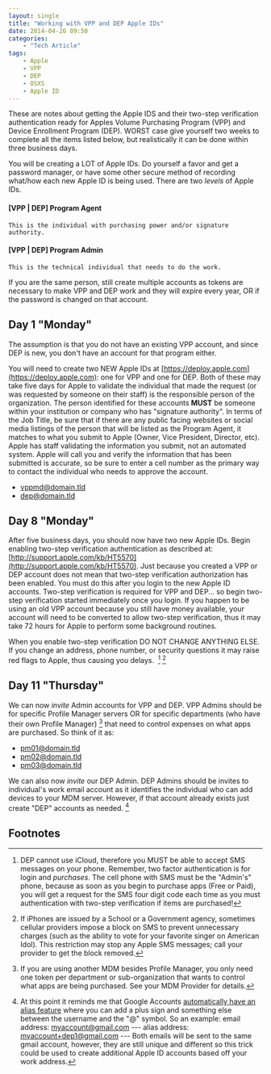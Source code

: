 ```yaml
---
layout: single
title: "Working with VPP and DEP Apple IDs"
date: 2014-04-26 09:50
categories:
    - "Tech Article"
tags:
    - Apple
    - VPP
    - DEP
    - OSXS
    - Apple ID
---
```

These are notes about getting the Apple IDS and their two-step verification authentication ready for Apples Volume Purchasing Program (VPP) and Device Enrollment Program (DEP).  WORST case give yourself two weeks to complete all the items listed below, but realistically it can be done within three business days.

You will be creating a LOT of Apple IDs.  Do yourself a favor and get a password manager, or have some other secure method of recording what/how each new Apple ID is being used.  There are two *levels* of Apple IDs.

#### [VPP | DEP] Program Agent

	This is the individual with purchasing power and/or signature authority.

#### [VPP | DEP] Program Admin

	This is the technical individual that needs to do the work.

If you are the same person, still create multiple accounts as tokens are necessary to make VPP and DEP work and they will expire every year, OR if the password is changed on that account.

Day 1 "Monday"
---

The assumption is that you do not have an existing VPP account, and since DEP is new, you don't have an account for that program either.

You will need to create two NEW Apple IDs at [https://deploy.apple.com](https://deploy.apple.com): one for VPP and one for DEP.  Both of these may take five days for Apple to validate the individual that made the request (or was requested by someone on their staff) is the responsible person of the organization.  The person identified for these accounts **MUST** be someone within your institution or company who has "signature authority".  In terms of the Job Title, be sure that if there are any public facing websites or social media listings of the person that will be listed as the Program Agent, it matches to what you submit to Apple (Owner, Vice President, Director, etc).  Apple has staff validating the information you submit, not an automated system.  Apple will call you and verify the information that has been submitted is accurate, so be sure to enter a cell number as the primary way to contact the individual who needs to approve the account.

- vppmd@domain.tld
- dep@domain.tld

Day 8 "Monday"
---

After five business days, you should now have two new Apple IDs.  Begin enabling two-step verification authentication as described at: [http://support.apple.com/kb/HT5570](http://support.apple.com/kb/HT5570).  Just because you created a VPP or DEP account does not mean that two-step verification authorization has been enabled.  You must do this after you login to the new Apple ID accounts.  Two-step verification is required for VPP and DEP... so begin two-step verification started immediately once you login.  If you happen to be using an old VPP account because you still have money available, your account will need to be converted to allow two-step verification, thus it may take 72 hours for Apple to perform some background routines.

When you enable two-step verification DO NOT CHANGE ANYTHING ELSE.  If you change an address, phone number, or security questions it may raise red flags to Apple, thus causing you delays. &nbsp;[^1]&nbsp;[^2]

Day 11 "Thursday"
---

We can now *invite* Admin accounts for VPP and DEP.  VPP Admins should be for specific Profile Manager servers OR for specific departments (who have their own Profile Manager)&nbsp;[^3] that need to control expenses on what apps are purchased.  So think of it as:

- pm01@domain.tld
- pm02@domain.tld
- pm03@domain.tld

We can also now *invite* our DEP Admin.  DEP Admins should be invites to individual's work email account as it identifies the individual who can add devices to your MDM server.  However, if that account already exists just create "DEP" accounts as needed.&nbsp;[^4]

Footnotes
---

[^1]: DEP cannot use iCloud, therefore you MUST be able to accept SMS messages on your phone.  Remember, two factor authentication is for login and *purchases*.  The cell phone with SMS must be the "Admin's" phone, because as soon as you begin to purchase apps (Free or Paid), you will get a request for the SMS four digit code each time as you must authentication with two-step verification if items are purchased!

[^2]: If iPhones are issued by a School or a Government agency, sometimes cellular providers impose a block on SMS to prevent unnecessary charges (such as the ability to vote for your favorite singer on American Idol).  This restriction may stop any Apple SMS messages; call your provider to get the block removed.

[^3]: If you are using another MDM besides Profile Manager, you only need one token per department or sub-organization that wants to control what apps are being purchased.  See your MDM Provider for details.

[^4]: At this point it reminds me that Google Accounts [automatically have an alias feature](https://support.google.com/mail/answer/12096?hl=en) where you can add a plus sign and something else between the username and the "@" symbol.  So an example: email address: myaccount@gmail.com --- alias address: myaccount+dep1@gmail.com --- Both emails will be sent to the same gmail account, however, they are still unique and different so this trick could be used to create additional Apple ID accounts based off your work address.
